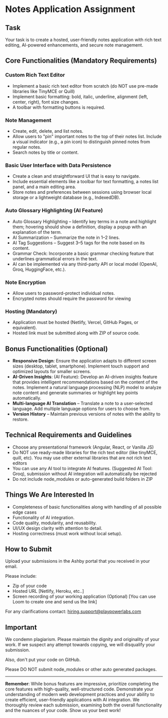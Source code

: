 # Notes Application Assignment

## Task

Your task is to create a hosted, user-friendly notes application with rich text editing, AI-powered enhancements, and secure note management.

## Core Functionalities (Mandatory Requirements)

### Custom Rich Text Editor
- Implement a basic rich text editor from scratch (do NOT use pre-made libraries like TinyMCE or Quill)
- Implement basic formatting: bold, italic, underline, alignment (left, center, right), font size changes.
- A toolbar with formatting buttons is required.

### Note Management
- Create, edit, delete, and list notes.
- Allow users to "pin" important notes to the top of their notes list. Include a visual indicator (e.g., a pin icon) to distinguish pinned notes from regular notes.
- Search notes by title or content.

### Basic User Interface with Data Persistence
- Create a clean and straightforward UI that is easy to navigate.
- Include essential elements like a toolbar for text formatting, a notes list panel, and a main editing area.
- Store notes and preferences between sessions using browser local storage or a lightweight database (e.g., IndexedDB).

### Auto Glossary Highlighting (AI Feature)
- Auto Glossary Highlighting – Identify key terms in a note and highlight them; hovering should show a definition, display a popup with an explanation of the term.
- AI Summarization – Summarize the note in 1–2 lines.
- AI Tag Suggestions – Suggest 3–5 tags for the note based on its content.
- Grammar Check: Incorporate a basic grammar checking feature that underlines grammatical errors in the text.
- AI can be implemented via any third-party API or local model (OpenAI, Groq, HuggingFace, etc.).

### Note Encryption
- Allow users to password-protect individual notes.
- Encrypted notes should require the password for viewing

### Hosting (Mandatory)
- Application must be hosted (Netlify, Vercel, GitHub Pages, or equivalent).
- Hosted link must be submitted along with ZIP of source code.

## Bonus Functionalities (Optional)

- **Responsive Design**: Ensure the application adapts to different screen sizes (desktop, tablet, smartphone). Implement touch support and optimized layouts for smaller screens.
- **AI-Driven Insights**: (AI Feature): Develop an AI-driven insights feature that provides intelligent recommendations based on the content of the notes. Implement a natural language processing (NLP) model to analyze note content and generate summaries or highlight key points automatically.
- **Multi-language AI Translation** – Translate a note to a user-selected language. Add multiple language options for users to choose from.
- **Version History** – Maintain previous versions of notes with the ability to restore.

## Technical Requirements and Guidelines

- Choose any presentational framework (Angular, React, or Vanilla JS)
- Do NOT use ready-made libraries for the rich text editor (like tinyMCE, quill, etc). You may use other external libraries that are not rich text editors
- You can use any AI tool to integrate AI features. (Suggested AI Tool: Groq), submission without AI integration will automatically be rejected
- Do not include node_modules or auto-generated build folders in ZIP

## Things We Are Interested In

- Completeness of basic functionalities along with handling of all possible edge cases
- Functionality of AI integration.
- Code quality, modularity, and reusability.
- UI/UX design clarity with attention to detail.
- Hosting correctness (must work without local setup).

## How to Submit

Upload your submissions in the Ashby portal that you received in your email.

Please include:
- Zip of your code
- Hosted URL [Netlify, Heroku, etc..]
- Screen recording of your working application (Optional) [You can use Loom to create one and send us the link]

For any clarifications contact: hiring.support@playpowerlabs.com

## Important

We condemn plagiarism. Please maintain the dignity and originality of your work. If we suspect any attempt towards copying, we will disqualify your submission.

Also, don't put your code on GitHub.

Please DO NOT submit node_modules or other auto generated packages.

---

**Remember**: While bonus features are impressive, prioritize completing the core features with high-quality, well-structured code. Demonstrate your understanding of modern web development practices and your ability to create efficient, user-friendly applications with AI integration. We thoroughly review each submission, examining both the overall functionality and the nuances of your code. Show us your best work!